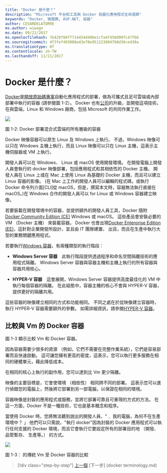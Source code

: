 ```yaml
---
title: "Docker 是什麼？"
description: "Microsoft 平台和工具與 Docker 容器化應用程式生命週期"
keywords: "Docker, 微服務, ASP.NET, 容器"
author: CESARDELATORRE
ms.author: wiwagn
ms.date: 09/21/2017
ms.openlocfilehash: 7b429f84f7714454d49be1cfa4f450d99fc47f66
ms.sourcegitcommit: 4f3fef493080a43e70e951223894768d36ce430a
ms.translationtype: HT
ms.contentlocale: zh-TW
ms.lasthandoff: 11/21/2017
---
```

# <a name="what-is-docker"></a>Docker 是什麼？

[Docker](https://www.docker.com/)是[開放原始碼專案](https://github.com/docker/docker)自動化應用程式的部署，做為可攜式且足可雲端或內部部署中執行的容器 (請參閱圖 1-2）。 Docker 也有[公司](https://www.docker.com/)的升級，並開發這項技術，在與雲端，Linux 和 Windows 廠商，包括 Microsoft 的共同作業工作。

![](./media/image2.png)

圖 1-2: Docker 部署混合式雲端的所有層級的容器

Docker 映像容器可以原生 Linux 及 Windows 上執行。 不過，Windows 映像可以只在 Windows 主機上執行，而且 Linux 映像可以只在 Linux 主機，這表示主機伺服器或 VM 上執行。

開發人員可以在 Windows、 Linux 或 macOS 使用開發環境。 在開發電腦上開發人員會執行的 docker 映像部署，包括應用程式和其相依性的 Docker 主機。 開發人員在 Linux 上或在 Mac 上使用 Linux 為基礎的 Docker 主機，而且可以建立 Linux 容器的影像。 (在 Mac 上工作的開發人員可以編輯的程式碼，或執行 Docker 命令列介面\[CLI\]從 macOS，但是，撰寫本文時，容器無法執行直接在 macOS。)在 Windows 合作的開發人員可以 for Linux 或 Windows 容器建立映像。

若要裝載在開發環境中的容器，並提供額外的開發人員工具，Docker 隨附[Docker Community Edition (CE)](https://www.docker.com/community-edition) Windows 或 macOS。 這些產品會安裝必要的 VM （Docker 主機） 來裝載容器。 Docker 也會出現[Docker Enterprise Edition (EE)](https://www.docker.com/enterprise-edition)，這針對企業開發所設計，並且由 IT 團隊建置、 出貨，而且在生產中執行大型的業務關鍵應用程式。

若要執行[Windows 容器](https://msdn.microsoft.com/en-us/virtualization/windowscontainers/about/about_overview)，有兩種類型的執行階段：

-   **Windows Server 容器** 此執行階段提供透過程序和命名空間隔離技術的應用程式隔離。 Windows Server 容器與容器主機和主機上執行的所有容器與容器共用核心。

-   **HYPER-V 容器** 這會展開，Windows Server 容器提供高度最佳化的 VM 中執行每個容器的隔離。 在此組態中，容器主機的核心不會與 HYPER-V 容器，提供更好的隔離共用。

這些容器的映像建立相同的方式和功能相同。 不同之處在於從映像建立容器時，執行 HYPER-V 容器需要額外的參數。 如需詳細資訊，請參閱[HYPER-V 容器](https://msdn.microsoft.com/en-us/virtualization/windowscontainers/about/about_overview)。

## <a name="comparing-docker-containers-with-vms"></a>比較與 Vm 的 Docker 容器

圖 1-3 顯示比較 Vm 和 Docker 容器。

因為容器需要少很多的資源 （例如，它們不需要在完整作業系統），它們是容易部署而且快速啟動。 這可讓您擁有更高的密度，這表示，您可以執行更多服務在相同的硬體單元，藉此降低成本。

在相同的核心上執行的副作用，您可以達到比 Vm 更少隔離。

映像的主要目標是，它會使環境 （相依性） 相同跨不同的部署。 這表示您可以進行偵錯您的電腦上，然後將它部署到另一部電腦，以保證在相同的環境。

容器映像是封裝的應用程式或服務，並將它部署可靠且可重現的方式的方法。 在這一方面，Docker 不是一種技術，它也是基本概念和程序。

當使用 Docker 時，您將無法聽到說出的開發人員、"﹐ 我的電腦，為何不在生產環境中？ 」 他們可以只需說，"執行 docker"因為封裝的 Docker 應用程式可以執行任何支援的 Docker 環境，而且它會執行它要設定所有的部署目的地 （開發、 品管暫存、 生產等。） 的方式。

![](./media/image3.png)

圖 1-3： 的傳統 Vm 至 Docker 容器的比較


>[!div class="step-by-step"]
[上一個](index.md) [下一步] (docker terminology.md)
